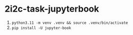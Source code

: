 # 2i2c-task-jupyterbook

1. `python3.11 -m venv .venv && source .venv/bin/activate`
2. `pip install -U jupyter-book`